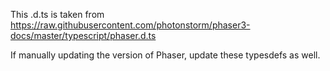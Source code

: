 This .d.ts is taken from https://raw.githubusercontent.com/photonstorm/phaser3-docs/master/typescript/phaser.d.ts

If manually updating the version of Phaser, update these typesdefs as well.